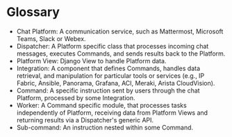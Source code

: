 # Glossary

- Chat Platform: A communication service, such as Mattermost, Microsoft Teams, Slack or Webex.
- Dispatcher: A Platform specific class that processes incoming chat messages, executes Commands, and sends results back to the Platform.
- Platform View: Django View to handle Platform data.
- Integration: A component that defines Commands, handles data retrieval, and manipulation for particular tools or services (e.g., IP Fabric, Ansible, Panorama, Grafana, ACI, Meraki, Arista CloudVision).
- Command: A specific instruction sent by users through the chat Platform, processed by some Integration.
- Worker: A Command specific module, that processes tasks independently of Platform, receiving data from Platform Views and returning results via a Dispatcher's generic API.
- Sub-command: An instruction nested within some Command.
